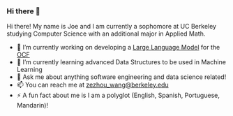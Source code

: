 ### Hi there 👋

<!--
**Storce/Storce** is a ✨ _special_ ✨ repository because its `README.md` (this file) appears on your GitHub profile.

Here are some ideas to get you started:

- 🔭 I’m currently working on ...
- 🌱 I’m currently learning ...
- 👯 I’m looking to collaborate on ...
- 🤔 I’m looking for help with ...
- 💬 Ask me about ...
- 📫 How to reach me: ...
- 😄 Pronouns: ...
- ⚡ Fun fact: ...
-->

Hi there! My name is Joe and I am currently a sophomore at UC Berkeley studying Computer Science with an additional major in Applied Math. 

- 🔭 I’m currently working on developing a [Large Language Model](https://github.com/ocf/waddles-llm) for the [OCF](https://www.ocf.berkeley.edu)
- 🌱 I’m currently learning advanced Data Structures to be used in Machine Learning
- 💬 Ask me about anything software engineering and data science related!
- 📫 You can reach me at zezhou_wang@berkeley.edu
- ⚡ A fun fact about me is I am a polyglot (English, Spanish, Portuguese, Mandarin)!

